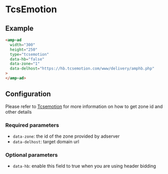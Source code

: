 # TcsEmotion

## Example

```html
<amp-ad
  width="300"
  height="250"
  type="tcsemotion"
  data-hb="false"
  data-zone="1"
  data-delhost="https://hb.tcsemotion.com/www/delivery/amphb.php"
>
</amp-ad>
```

## Configuration

Please refer to [Tcsemotion](https://tcsemotion.com/) for more
information on how to get zone id and other details

### Required parameters

- `data-zone`: the id of the zone provided by adserver
- `data-delhost`: target domain url

### Optional parameters

- `data-hb`: enable this field to true when you are using header bidding

